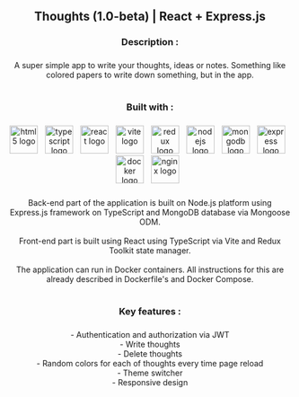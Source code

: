 <h2 align="center">Thoughts (1.0-beta) | React + Express.js</h2>

###

<h3 align="center">Description :</h3>

###

<p align="center"> A super simple app to write your thoughts, ideas or notes. Something like colored papers to write down something, but in the app. </p>

###

<h1 align="center"></h1>

<h3 align="center">Built with :</h3>

###

<div align="center">
  <img src="https://skillicons.dev/icons?i=html" height="50" alt="html5 logo"  />
  <img width="5" />
  <img src="https://skillicons.dev/icons?i=ts" height="50" alt="typescript logo"  />
  <img width="5" />
  <img src="https://skillicons.dev/icons?i=react" height="50" alt="react logo"  />
  <img width="5" />
  <img src="https://skillicons.dev/icons?i=vite" height="50" alt="vite logo"  />
  <img width="5" />
  <img src="https://skillicons.dev/icons?i=redux" height="50" alt="redux logo"  />
  <img width="5" />
  <img src="https://skillicons.dev/icons?i=nodejs" height="50" alt="nodejs logo"  />
  <img width="5" />
  <img src="https://skillicons.dev/icons?i=mongodb" height="50" alt="mongodb logo"  />
  <img width="5" />
  <img src="https://skillicons.dev/icons?i=express" height="50" alt="express logo"  />
  <img width="5" />
  <img src="https://skillicons.dev/icons?i=docker" height="50" alt="docker logo"  />
  <img width="5" />
  <img src="https://skillicons.dev/icons?i=nginx" height="50" alt="nginx logo"  />
  <img width="5" />
</div>

###

<p align="center">Back-end part of the application is built on Node.js platform using Express.js framework on TypeScript and MongoDB database via Mongoose ODM.<br><br>Front-end part is built using React using TypeScript via Vite and Redux Toolkit state manager. <br><br>The application can run in Docker containers. All instructions for this are already described in Dockerfile's and Docker Compose.</p>

###

###

<h1 align="center"></h1>

<h3 align="center">Key features :</h3>

###

<p align="center">- Authentication and authorization via JWT<br>- Write thoughts<br>- Delete thoughts<br>- Random colors for each of thoughts every time page reload <br>- Theme switcher<br>- Responsive design</p>

###

[//]: # (<h1 align="center"></h1>)

[//]: # (<h3 align="center">Video preview :</h3>)

[//]: # ([<img src="https://i.ytimg.com/vi/Yj49W1MasjY/maxresdefault.jpg" width="100%">]&#40;https://youtu.be/Yj49W1MasjY "TypeTo"&#41;)
